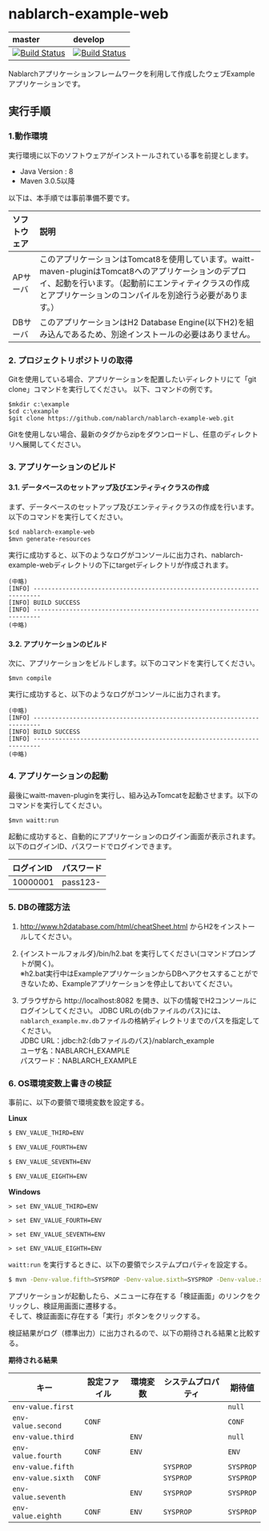 nablarch-example-web
===========================

| master | develop |
|:-----------|:------------|
|[![Build Status](https://travis-ci.org/nablarch/nablarch-example-web.svg?branch=master)](https://travis-ci.org/nablarch/nablarch-example-web)|[![Build Status](https://travis-ci.org/nablarch/nablarch-example-web.svg?branch=develop)](https://travis-ci.org/nablarch/nablarch-example-web)|

Nablarchアプリケーションフレームワークを利用して作成したウェブExampleアプリケーションです。

## 実行手順

### 1.動作環境
実行環境に以下のソフトウェアがインストールされている事を前提とします。
* Java Version : 8
* Maven 3.0.5以降

以下は、本手順では事前準備不要です。

|ソフトウェア|説明|
|:---|:---|
|APサーバ|このアプリケーションはTomcat8を使用しています。waitt-maven-pluginはTomcat8へのアプリケーションのデプロイ、起動を行います。（起動前にエンティティクラスの作成とアプリケーションのコンパイルを別途行う必要があります。）|
|DBサーバ|このアプリケーションはH2 Database Engine(以下H2)を組み込んであるため、別途インストールの必要はありません。|

### 2. プロジェクトリポジトリの取得
Gitを使用している場合、アプリケーションを配置したいディレクトリにて「git clone」コマンドを実行してください。
以下、コマンドの例です。

    $mkdir c:\example
    $cd c:\example
    $git clone https://github.com/nablarch/nablarch-example-web.git

Gitを使用しない場合、最新のタグからzipをダウンロードし、任意のディレクトリへ展開してください。

### 3. アプリケーションのビルド
#### 3.1. データベースのセットアップ及びエンティティクラスの作成
まず、データベースのセットアップ及びエンティティクラスの作成を行います。以下のコマンドを実行してください。

    $cd nablarch-example-web
    $mvn generate-resources
  
実行に成功すると、以下のようなログがコンソールに出力され、nablarch-example-webディレクトリの下にtargetディレクトリが作成されます。

    (中略)
    [INFO] ------------------------------------------------------------------------
    [INFO] BUILD SUCCESS
    [INFO] ------------------------------------------------------------------------
    (中略)

#### 3.2. アプリケーションのビルド

次に、アプリケーションをビルドします。以下のコマンドを実行してください。

    $mvn compile
    
実行に成功すると、以下のようなログがコンソールに出力されます。

    (中略)
    [INFO] ------------------------------------------------------------------------
    [INFO] BUILD SUCCESS
    [INFO] ------------------------------------------------------------------------
    (中略)


### 4. アプリケーションの起動
最後にwaitt-maven-pluginを実行し、組み込みTomcatを起動させます。以下のコマンドを実行してください。

    $mvn waitt:run

起動に成功すると、自動的にアプリケーションのログイン画面が表示されます。
以下のログインID、パスワードでログインできます。

| ログインID | パスワード |
|:------|:--------|
| 10000001 | pass123-|

### 5. DBの確認方法

1. http://www.h2database.com/html/cheatSheet.html からH2をインストールしてください。

2. {インストールフォルダ}/bin/h2.bat を実行してください(コマンドプロンプトが開く)。  
  ※h2.bat実行中はExampleアプリケーションからDBへアクセスすることができないため、Exampleアプリケーションを停止しておいてください。

3. ブラウザから http://localhost:8082 を開き、以下の情報でH2コンソールにログインしてください。
   JDBC URLの{dbファイルのパス}には、`nablarch_example.mv.db`ファイルの格納ディレクトリまでのパスを指定してください。  
  JDBC URL：jdbc:h2:{dbファイルのパス}/nablarch_example  
  ユーザ名：NABLARCH_EXAMPLE  
  パスワード：NABLARCH_EXAMPLE

### 6. OS環境変数上書きの検証

事前に、以下の要領で環境変数を設定する。

**Linux**

```bash
$ ENV_VALUE_THIRD=ENV

$ ENV_VALUE_FOURTH=ENV

$ ENV_VALUE_SEVENTH=ENV

$ ENV_VALUE_EIGHTH=ENV
```

**Windows**

```
> set ENV_VALUE_THIRD=ENV

> set ENV_VALUE_FOURTH=ENV

> set ENV_VALUE_SEVENTH=ENV

> set ENV_VALUE_EIGHTH=ENV
```

`waitt:run` を実行するときに、以下の要領でシステムプロパティを設定する。

```bash
$ mvn -Denv-value.fifth=SYSPROP -Denv-value.sixth=SYSPROP -Denv-value.seventh=SYSPROP -Denv-value.eighth=SYSPROP waitt:run
```

アプリケーションが起動したら、メニューに存在する「検証画面」のリンクをクリックし、検証用画面に遷移する。  
そして、検証画面に存在する「実行」ボタンをクリックする。

検証結果がログ（標準出力）に出力されるので、以下の期待される結果と比較する。

**期待される結果**

|キー               |設定ファイル       |環境変数     |システムプロパティ|期待値            |
|-------------------|-------------------|-------------|------------------|------------------|
|`env-value.first`  |                   |             |                  |`null`            |
|`env-value.second` |`CONF`             |             |                  |`CONF`            |
|`env-value.third`  |                   |`ENV`        |                  |`null`            |
|`env-value.fourth` |`CONF`             |`ENV`        |                  |`ENV`             |
|`env-value.fifth`  |                   |             |`SYSPROP`         |`SYSPROP`         |
|`env-value.sixth`  |`CONF`             |             |`SYSPROP`         |`SYSPROP`         |
|`env-value.seventh`|                   | `ENV`       |`SYSPROP`         |`SYSPROP`         |
|`env-value.eighth` |`CONF`             | `ENV`       |`SYSPROP`         |`SYSPROP`         |

